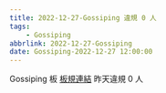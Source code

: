 ```yaml
---
title: 2022-12-27-Gossiping 違規 0 人
tags:
    - Gossiping
abbrlink: 2022-12-27-Gossiping
date: Gossiping-2022-12-27 12:00:00
---
```

Gossiping 板 [板規連結](https://www.ptt.cc/bbs/Gossiping/M.1637425085.A.07D.html)
昨天違規 0 人
